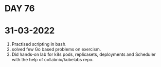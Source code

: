 # DAY 76
# 31-03-2022
1. Practised scripting in bash. 
2. solved few Go based problems on exercism. 
3. Did hands-on lab for k8s pods, replicasets, deployments and Scheduler with the help of collabnix/kubelabs repo.
